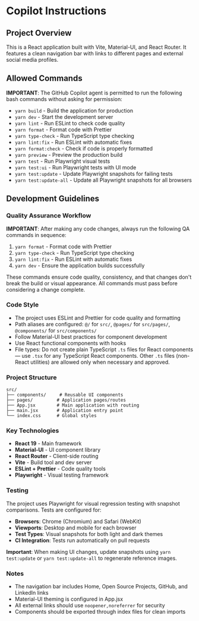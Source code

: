# Copilot Instructions

## Project Overview

This is a React application built with Vite, Material-UI, and React Router. It features a clean navigation bar with links to different pages and external social media profiles.

## Allowed Commands

**IMPORTANT**: The GitHub Copilot agent is permitted to run the following bash commands without asking for permission:

- `yarn build` - Build the application for production
- `yarn dev` - Start the development server
- `yarn lint` - Run ESLint to check code quality
- `yarn format` - Format code with Prettier
- `yarn type-check` - Run TypeScript type checking
- `yarn lint:fix` - Run ESLint with automatic fixes
- `yarn format:check` - Check if code is properly formatted
- `yarn preview` - Preview the production build
- `yarn test` - Run Playwright visual tests
- `yarn test:ui` - Run Playwright tests with UI mode
- `yarn test:update` - Update Playwright snapshots for failing tests
- `yarn test:update-all` - Update all Playwright snapshots for all browsers

## Development Guidelines

### Quality Assurance Workflow

**IMPORTANT**: After making any code changes, always run the following QA commands in sequence:

1. `yarn format` - Format code with Prettier
2. `yarn type-check` - Run TypeScript type checking
3. `yarn lint:fix` - Run ESLint with automatic fixes
4. `yarn dev` - Ensure the application builds successfully

These commands ensure code quality, consistency, and that changes don't break the build or visual appearance. All commands must pass before considering a change complete.

### Code Style

- The project uses ESLint and Prettier for code quality and formatting
- Path aliases are configured: `@/` for `src/`, `@pages/` for `src/pages/`, `@components/` for `src/components/`
- Follow Material-UI best practices for component development
- Use React functional components with hooks
- File types: Do not create plain TypeScript `.ts` files for React components — use `.tsx` for any TypeScript React components. Other `.ts` files (non-React utilities) are allowed only when necessary and approved.

### Project Structure

```
src/
├── components/     # Reusable UI components
├── pages/         # Application pages/routes
├── App.jsx        # Main application with routing
├── main.jsx       # Application entry point
└── index.css      # Global styles
```

### Key Technologies

- **React 19** - Main framework
- **Material-UI** - UI component library
- **React Router** - Client-side routing
- **Vite** - Build tool and dev server
- **ESLint + Prettier** - Code quality tools
- **Playwright** - Visual testing framework

### Testing

The project uses Playwright for visual regression testing with snapshot comparisons. Tests are configured for:

- **Browsers**: Chrome (Chromium) and Safari (WebKit)
- **Viewports**: Desktop and mobile for each browser
- **Test Types**: Visual snapshots for both light and dark themes
- **CI Integration**: Tests run automatically on pull requests

**Important**: When making UI changes, update snapshots using `yarn test:update` or `yarn test:update-all` to regenerate reference images.

### Notes

- The navigation bar includes Home, Open Source Projects, GitHub, and LinkedIn links
- Material-UI theming is configured in App.jsx
- All external links should use `noopener,noreferrer` for security
- Components should be exported through index files for clean imports
